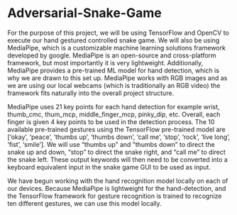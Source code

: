 # Adversarial-Snake-Game

For the purpose of this project, we will be using TensorFlow and OpenCV to execute our hand gestured controlled snake game. We will also be using MediaPipe, which is a customizable machine learning solutions framework developed by google. MediaPipe is an open-source and cross-platform framework, but most importantly it is very lightweight. Additionally, MediaPipe provides a pre-trained ML model for hand detection, which is why we are drawn to this set up. MediaPipe works with RGB images and as we are using our local webcams (which is traditionally an RGB video) the framework fits naturally into the overall project structure.

MediaPipe uses 21 key points for each hand detection for example wrist, thumb_cmc, thum_mcp, middle_finger_mcp, pinky_dip, etc. Overall, each finger is given 4 key points to be used in the detection process. The 10 available pre-trained gestures using the TensorFlow pre-trained model are [‘okay’, ‘peace’, ‘thumbs up’, ‘thumbs down’, ‘call me’, ‘stop’, ‘rock’, ‘live long’, ‘fist’, ‘smile’]. We will use “thumbs up” and ”thumbs down” to direct the snake up and down, “stop” to direct the snake right, and “call me” to direct the snake left. These output keywords will then need to be converted into a keyboard equivalent input in the snake game GUI to be used as input.

We have begun working with the hand recognition model locally on each of our devices. Because MediaPipe is lightweight for the hand-detection, and the TensorFlow framework for gesture recognition is trained to recognize ten different gestures, we can use this model locally.
